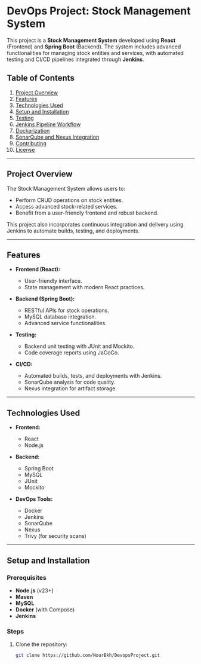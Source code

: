 # DevOps Project: Stock Management System

This project is a **Stock Management System** developed using **React** (Frontend) and **Spring Boot** (Backend). The system includes advanced functionalities for managing stock entities and services, with automated testing and CI/CD pipelines integrated through **Jenkins**.

## Table of Contents

1. [Project Overview](#project-overview)
2. [Features](#features)
3. [Technologies Used](#technologies-used)
4. [Setup and Installation](#setup-and-installation)
5. [Testing](#testing)
6. [Jenkins Pipeline Workflow](#jenkins-pipeline-workflow)
7. [Dockerization](#dockerization)
8. [SonarQube and Nexus Integration](#sonarqube-and-nexus-integration)
9. [Contributing](#contributing)
10. [License](#license)

---

## Project Overview

The Stock Management System allows users to:
- Perform CRUD operations on stock entities.
- Access advanced stock-related services.
- Benefit from a user-friendly frontend and robust backend.

This project also incorporates continuous integration and delivery using Jenkins to automate builds, testing, and deployments.

---

## Features

- **Frontend (React):**
  - User-friendly interface.
  - State management with modern React practices.
  
- **Backend (Spring Boot):**
  - RESTful APIs for stock operations.
  - MySQL database integration.
  - Advanced service functionalities.

- **Testing:**
  - Backend unit testing with JUnit and Mockito.
  - Code coverage reports using JaCoCo.

- **CI/CD:**
  - Automated builds, tests, and deployments with Jenkins.
  - SonarQube analysis for code quality.
  - Nexus integration for artifact storage.

---

## Technologies Used

- **Frontend:**
  - React
  - Node.js

- **Backend:**
  - Spring Boot
  - MySQL
  - JUnit
  - Mockito

- **DevOps Tools:**
  - Docker
  - Jenkins
  - SonarQube
  - Nexus
  - Trivy (for security scans)

---

## Setup and Installation

### Prerequisites
- **Node.js** (v23+)
- **Maven**
- **MySQL**
- **Docker** (with Compose)
- **Jenkins**

### Steps
1. Clone the repository:
   ```bash
   git clone https://github.com/NourBkh/DevopsProject.git
